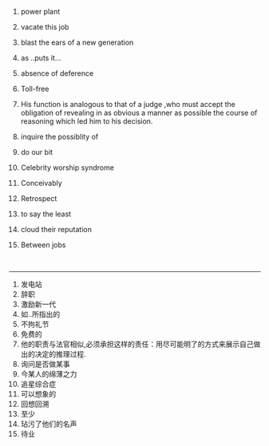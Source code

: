 1. power plant

2. vacate this job

3. blast the ears of a new generation

4. as ..puts it...

5. absence of deference

6. Toll-free

7. His function is analogous to that of a judge ,who must accept the obligation of revealing in as obvious a manner as possible the course of reasoning which led him to his decision.

8. inquire the possiblity of

9. do our bit

10. Celebrity worship syndrome

11. Conceivably 

12. Retrospect

13. to say the least

14. cloud their reputation

15. Between jobs

    ​



***

1. 发电站
2. 辞职
3. 激励新一代
4. 如..所指出的
5. 不拘礼节
6. 免费的
7. 他的职责与法官相似,必须承担这样的责任：用尽可能明了的方式来展示自己做出的决定的推理过程.
8. 询问是否做某事
9. 今某人的绵薄之力
10. 追星综合症
11. 可以想象的
12. 回想回溯 
13. 至少
14. 玷污了他们的名声
15. 待业